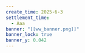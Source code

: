 ```yaml
---
create_time: 2025-6-3
settlement_time:
  - Aaa
banner: "[[ww_banner.png]]"
banner_lock: true
banner_y: 0.042
---
```

